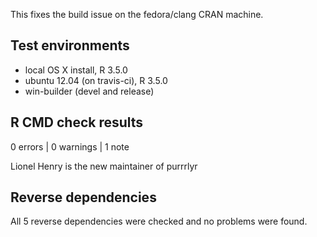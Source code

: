 
This fixes the build issue on the fedora/clang CRAN machine.


## Test environments

* local OS X install, R 3.5.0
* ubuntu 12.04 (on travis-ci), R 3.5.0
* win-builder (devel and release)


## R CMD check results

0 errors | 0 warnings | 1 note

Lionel Henry is the new maintainer of purrrlyr


## Reverse dependencies

All 5 reverse dependencies were checked and no problems were found.
